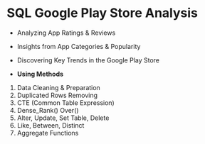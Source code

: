 # SQL Google Play Store Analysis 
* Analyzing App Ratings & Reviews
* Insights from App Categories & Popularity
* Discovering Key Trends in the Google Play Store

* **Using Methods** 
1. Data Cleaning & Preparation
2. Duplicated Rows Removing
3. CTE (Common Table Expression)
4. Dense_Rank() Over()
5. Alter, Update, Set Table, Delete
6. Like, Between, Distinct
7. Aggregate Functions
